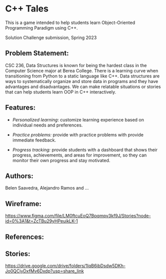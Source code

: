 # C++ Tales

This is a game intended to help students learn Object-Oriented Programming Paradigm using C++. 

Solution Challenge submission, Spring 2023 

## Problem Statement: 
CSC 236, Data Structures is known for being the hardest class in the Computer Science major at Berea College. There is a learning curve when transitioning from Python to a static language like C++. Data structures are ways to systematically organize and store data in programs and they have advantages and disadvantages. We can make relatable situations or stories that can help students learn OOP in C++ interactively.

## Features:

- *Personalized learning*: customize learning experience based on individual needs and preferences.

- *Practice problems:* provide with practice problems with provide immediate feedback.

- *Progress tracking:* provide students with a dashboard that shows their progress, achievements, and areas for improvement, so they can monitor their own progress and stay motivated.

## Authors: 
Belen Saavedra, Alejandro Ramos and ...


## Wireframe:
https://www.figma.com/file/LM0ftcuEoQ7Bpqmpv3kf9J/Stories?node-id=0%3A1&t=ZcTBu29yHPeuikLK-1 

## References:

## Stories:

https://drive.google.com/drive/folders/1lqB6ibDsdw5DKh-Jo0QCjyDxfMv6Dxdp?usp=share_link 
